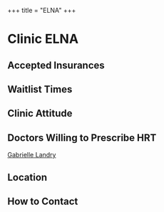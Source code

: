 +++
title = "ELNA"
+++

# Clinic ELNA
## Accepted Insurances
## Waitlist Times
## Clinic Attitude
## Doctors Willing to Prescribe HRT
[Gabrielle Landry](@/blog/doctors/landry.md)
## Location
## How to Contact
